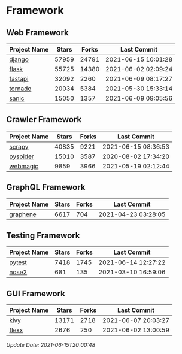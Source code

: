 # Framework

## Web Framework
| Project Name | Stars | Forks | Last Commit |
| ------------ | ----- | ----- | ----------- |
| [django](https://github.com/django/django) | 57959 | 24791 | 2021-06-15 10:01:28 |
| [flask](https://github.com/pallets/flask) | 55725 | 14380 | 2021-06-02 02:09:24 |
| [fastapi](https://github.com/tiangolo/fastapi) | 32092 | 2260 | 2021-06-09 08:17:27 |
| [tornado](https://github.com/tornadoweb/tornado) | 20034 | 5384 | 2021-05-30 15:33:14 |
| [sanic](https://github.com/sanic-org/sanic) | 15050 | 1357 | 2021-06-09 09:05:56 |

## Crawler Framework
| Project Name | Stars | Forks | Last Commit |
| ------------ | ----- | ----- | ----------- |
| [scrapy](https://github.com/scrapy/scrapy) | 40835 | 9221 | 2021-06-15 08:36:53 |
| [pyspider](https://github.com/binux/pyspider) | 15010 | 3587 | 2020-08-02 17:34:20 |
| [webmagic](https://github.com/code4craft/webmagic) | 9859 | 3966 | 2021-05-19 02:12:44 |

## GraphQL Framework
| Project Name | Stars | Forks | Last Commit |
| ------------ | ----- | ----- | ----------- |
| [graphene](https://github.com/graphql-python/graphene) | 6617 | 704 | 2021-04-23 03:28:05 |

## Testing Framework
| Project Name | Stars | Forks | Last Commit |
| ------------ | ----- | ----- | ----------- |
| [pytest](https://github.com/pytest-dev/pytest) | 7418 | 1745 | 2021-06-14 12:27:22 |
| [nose2](https://github.com/nose-devs/nose2) | 681 | 135 | 2021-03-10 16:59:06 |

## GUI Framework
| Project Name | Stars | Forks | Last Commit |
| ------------ | ----- | ----- | ----------- |
| [kivy](https://github.com/kivy/kivy) | 13171 | 2718 | 2021-06-07 20:03:27 |
| [flexx](https://github.com/flexxui/flexx) | 2676 | 250 | 2021-06-02 13:00:59 |

*Update Date: 2021-06-15T20:00:48*